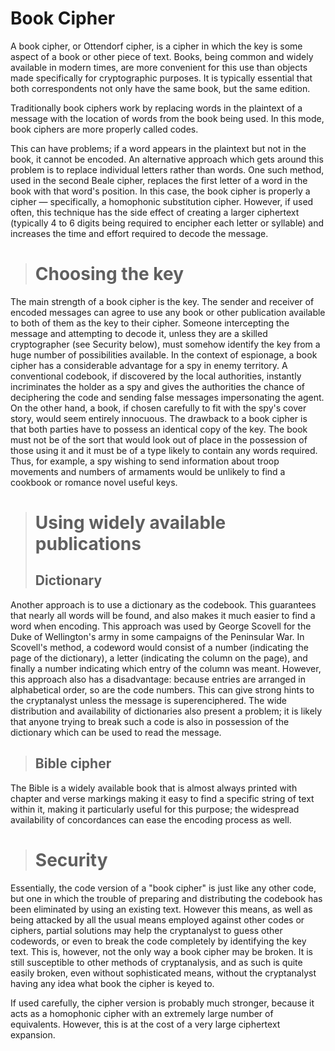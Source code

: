 # Book Cipher

A book cipher, or Ottendorf cipher, is a cipher in which the key is some aspect of a book or other piece of text. Books, being common and widely available in modern times, are more convenient for this use than objects made specifically for cryptographic purposes. It is typically essential that both correspondents not only have the same book, but the same edition.

Traditionally book ciphers work by replacing words in the plaintext of a message with the location of words from the book being used. In this mode, book ciphers are more properly called codes.

This can have problems; if a word appears in the plaintext but not in the book, it cannot be encoded. An alternative approach which gets around this problem is to replace individual letters rather than words. One such method, used in the second Beale cipher, replaces the first letter of a word in the book with that word's position. In this case, the book cipher is properly a cipher — specifically, a homophonic substitution cipher. However, if used often, this technique has the side effect of creating a larger ciphertext (typically 4 to 6 digits being required to encipher each letter or syllable) and increases the time and effort required to decode the message.



> # Choosing the key
The main strength of a book cipher is the key. The sender and receiver of encoded messages can agree to use any book or other publication available to both of them as the key to their cipher. Someone intercepting the message and attempting to decode it, unless they are a skilled cryptographer (see Security below), must somehow identify the key from a huge number of possibilities available. In the context of espionage, a book cipher has a considerable advantage for a spy in enemy territory. A conventional codebook, if discovered by the local authorities, instantly incriminates the holder as a spy and gives the authorities the chance of deciphering the code and sending false messages impersonating the agent. On the other hand, a book, if chosen carefully to fit with the spy's cover story, would seem entirely innocuous. The drawback to a book cipher is that both parties have to possess an identical copy of the key. The book must not be of the sort that would look out of place in the possession of those using it and it must be of a type likely to contain any words required. Thus, for example, a spy wishing to send information about troop movements and numbers of armaments would be unlikely to find a cookbook or romance novel useful keys.

> # Using widely available publications
> ## Dictionary
Another approach is to use a dictionary as the codebook. This guarantees that nearly all words will be found, and also makes it much easier to find a word when encoding. This approach was used by George Scovell for the Duke of Wellington's army in some campaigns of the Peninsular War. In Scovell's method, a codeword would consist of a number (indicating the page of the dictionary), a letter (indicating the column on the page), and finally a number indicating which entry of the column was meant. However, this approach also has a disadvantage: because entries are arranged in alphabetical order, so are the code numbers. This can give strong hints to the cryptanalyst unless the message is superenciphered. The wide distribution and availability of dictionaries also present a problem; it is likely that anyone trying to break such a code is also in possession of the dictionary which can be used to read the message.

> ## Bible cipher
The Bible is a widely available book that is almost always printed with chapter and verse markings making it easy to find a specific string of text within it, making it particularly useful for this purpose; the widespread availability of concordances can ease the encoding process as well.

> # Security
Essentially, the code version of a "book cipher" is just like any other code, but one in which the trouble of preparing and distributing the codebook has been eliminated by using an existing text. However this means, as well as being attacked by all the usual means employed against other codes or ciphers, partial solutions may help the cryptanalyst to guess other codewords, or even to break the code completely by identifying the key text. This is, however, not the only way a book cipher may be broken. It is still susceptible to other methods of cryptanalysis, and as such is quite easily broken, even without sophisticated means, without the cryptanalyst having any idea what book the cipher is keyed to.

If used carefully, the cipher version is probably much stronger, because it acts as a homophonic cipher with an extremely large number of equivalents. However, this is at the cost of a very large ciphertext expansion.

